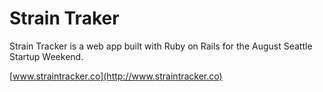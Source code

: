 # Strain Traker

Strain Tracker is a web app built with Ruby on Rails for the August Seattle Startup Weekend.

[www.straintracker.co](http://www.straintracker.co)
